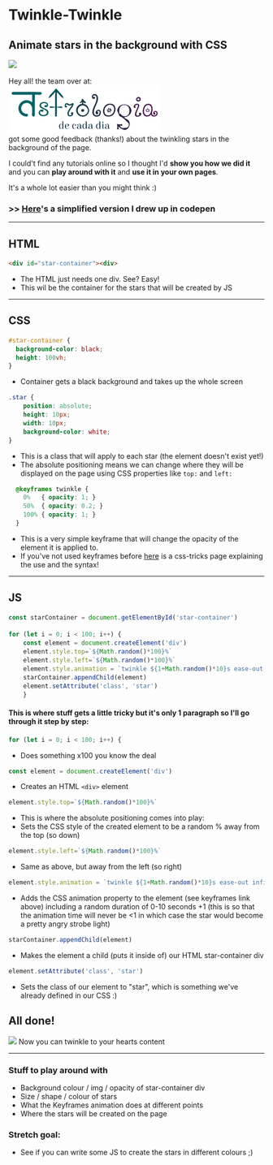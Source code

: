 # Twinkle-Twinkle

## Animate stars in the background with CSS

<img src="https://media.giphy.com/media/3ohs4oWkzyVeVgTwKQ/giphy.gif" height="200">

Hey all! the team over at:  
![](astrologia-logo.png)  
got some good feedback (thanks!) about the twinkling stars in the background of the page.

I could't find any tutorials online so I thought I'd **show you how we did it** and you can **play around with it** and **use it in your own pages**.

It's a whole lot easier than you might think :)

### >> [Here](https://codepen.io/2sexi4skool/pen/mdOZaqw)'s a simplified version I drew up in codepen

<hr>

## HTML

```html
<div id="star-container"><div>
```
- The HTML just needs one div. See? Easy! 
- This wil be the container for the stars that will be created by JS

<hr>

## CSS

```css
#star-container {
  background-color: black;
  height: 100vh;
}
```
- Container gets a black background and takes up the whole screen
  
```css
.star {
    position: absolute;
    height: 10px;
    width: 10px;
    background-color: white;
}
```

- This is a class that will apply to each star (the element doesn't exist yet!)
- The absolute positioning means we can change where they will be displayed on the page using CSS properties like `top:` and `left:`

```css
  @keyframes twinkle {
    0%   { opacity: 1; }
    50%  { opacity: 0.2; }
    100% { opacity: 1; }
  }
```
- This is a very simple keyframe that will change the opacity of the element it is applied to.
- If you've not used keyframes before  [here](https://css-tricks.com/almanac/properties/a/animation/) is a css-tricks page explaining the use and the syntax! 

<hr>

## JS

```javascript
const starContainer = document.getElementById('star-container')

for (let i = 0; i < 100; i++) {
    const element = document.createElement('div')
    element.style.top=`${Math.random()*100}%`
    element.style.left=`${Math.random()*100}%`
    element.style.animation = `twinkle ${1+Math.random()*10}s ease-out infinite`
    starContainer.appendChild(element)
    element.setAttribute('class', 'star')
    }
```

#### This is where stuff gets a little tricky but it's only 1 paragraph so I'll go through it step by step:

```javascript 
for (let i = 0; i < 100; i++) { 
```
- Does something x100 you know the deal


```javascript 
const element = document.createElement('div') 
```
- Creates an HTML `<div>` element


```javascript 
element.style.top=`${Math.random()*100}%` 
```
- This is where the absolute positioning comes into play:
- Sets the CSS style of the created element to be a random % away from the top (so down)

```javascript 
element.style.left=`${Math.random()*100}%` 
```
- Same as above, but away from the left (so right)

```javascript 
element.style.animation = `twinkle ${1+Math.random()*10}s ease-out infinite` 
```
- Adds the CSS animation property to the element (see keyframes link above) including a random duration of 0-10 seconds +1 (this is so that the animation time will never be <1 in which case the star would become a pretty angry strobe light) 

```javascript 
starContainer.appendChild(element) 
```
- Makes the element a child (puts it inside of) our HTML star-container div

```javascript 
element.setAttribute('class', 'star') 
```
- Sets the class of our element to "star", which is something we've already defined in our CSS :)

## All done!

<img src="https://media.giphy.com/media/Yr00rD28UDqKI/giphy.gif" height="200">
Now you can twinkle to your hearts content

<hr>

### Stuff to play around with

- Background colour / img / opacity of star-container div
- Size / shape / colour of stars
- What the Keyframes animation does at different points
- Where the stars will be created on the page

### Stretch goal:

- See if you can write some JS to create the stars in different colours ;)

